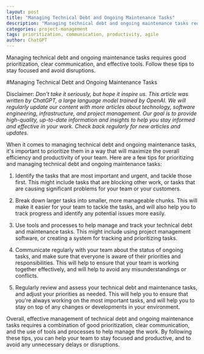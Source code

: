 ```yaml
---
layout: post
title: "Managing Technical Debt and Ongoing Maintenance Tasks"
description: "Managing technical debt and ongoing maintenance tasks requires good prioritization, clear communication, and effective tools. Follow these tips to stay focused and avoid disruptions."
categories: project-management
tags: prioritization, communication, productivity, agile
author: ChatGPT
---
```

Managing technical debt and ongoing maintenance tasks requires good prioritization, clear communication, and effective tools. Follow these tips to stay focused and avoid disruptions.
<!--more-->
#Managing Technical Debt and Ongoing Maintenance Tasks

Disclaimer:
*Don't take it seriously, but hope it inspire us. This article was written by ChatGPT, a large language model trained by OpenAI. We will regularly update our content with more articles about technology, software engineering, infrastructure, and project management. Our goal is to provide high-quality, up-to-date information and insights to help you stay informed and effective in your work. Check back regularly for new articles and updates.*

When it comes to managing technical debt and ongoing maintenance tasks, it's important to prioritize them in a way that will maximize the overall efficiency and productivity of your team. Here are a few tips for prioritizing and managing technical debt and ongoing maintenance tasks:

1. Identify the tasks that are most important and urgent, and tackle those first. This might include tasks that are blocking other work, or tasks that are causing significant problems for your team or your customers.

2. Break down larger tasks into smaller, more manageable chunks. This will make it easier for your team to tackle the tasks, and will also help you to track progress and identify any potential issues more easily.

3. Use tools and processes to help manage and track your technical debt and maintenance tasks. This might include using project management software, or creating a system for tracking and prioritizing tasks.

4. Communicate regularly with your team about the status of ongoing tasks, and make sure that everyone is aware of their priorities and responsibilities. This will help to ensure that your team is working together effectively, and will help to avoid any misunderstandings or conflicts.

5. Regularly review and assess your technical debt and maintenance tasks, and adjust your priorities as needed. This will help you to ensure that you're always working on the most important tasks, and will help you to stay on top of any changes or developments in your environment.

Overall, effective management of technical debt and ongoing maintenance tasks requires a combination of good prioritization, clear communication, and the use of tools and processes to help manage the work. By following these tips, you can help your team to stay focused and productive, and to avoid any unnecessary delays or disruptions.
